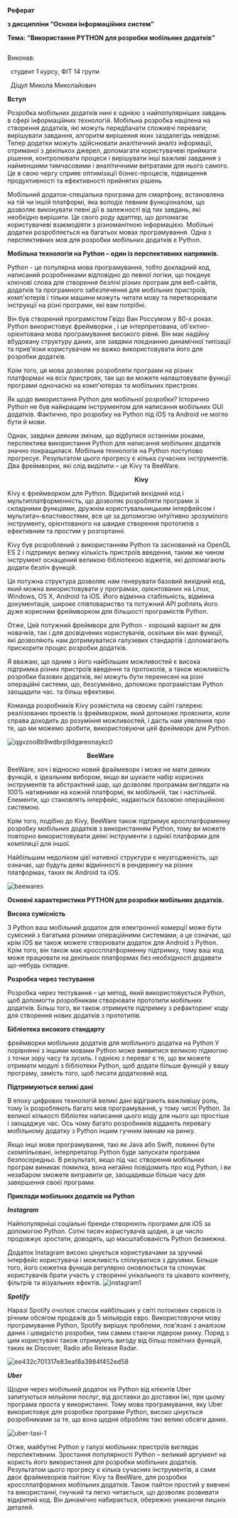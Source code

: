 ﻿**Реферат**

**з дисципліни “Основи інформаційних систем”**

**Тема: “Використання PYTHON для розробки мобільних додатків”**










`                                                                                                 `Виконав:

` `студент 1 курсу, ФІТ 14 групи 

` `Діцул Микола Миколайович

**Вступ**

Розробка мобільних додатків нині є однією з найпопулярніших завдань в сфері інформаційних технологій. Мобільна розробка націлена на створення додатків, які можуть передбачати споживчі переваги; вирішувати завдання, алгоритм вирішення яких заздалегідь невідомі. Тепер додатки можуть здійснювати аналітичний аналіз інформації, отриманої з декількох джерел, допомагати користувачеві приймати рішення, контролювати процеси і вирішувати інші важливі завдання з найменшими тимчасовими і аналітичними витратами для нього самого. Це в свою чергу сприяє оптимізації бізнес-процесів, підвищення продуктивності та ефективності прийнятих рішень  

Мобільний додаток-спеціальна програма для смартфону, встановлена на тій чи іншій платформі, яка володіє певним функціоналом, що дозволяє виконувати певні дії в залежності від тих завдань, які необхідно вирішити. Це свого роду адаптер, що допомагає користувачеві взаємодіяти з різноманітною інформацією. Мобільні додатки розробляється на багатьох мовах програмування. Одна з перспективних мов для розробки мобільних додатків є Python.


**Мобільна технологія на Python – один із перспективних напрямків.**

Python - це популярна мова програмування, тобто докладний код, написаний розробниками відповідно до певної логіки, що поєднує ключові слова для створення безлічі різних програм для веб-сайтів, додатків та програмного забезпечення для мобільних пристроїв, комп'ютерів і тільки машини можуть читати мову та перетворювати інструкції на різні програми, які вам потрібні.

Він був створений програмістом Гвідо Ван Россумом у 80-х роках. Python використовує фреймворки , і це інтерпретована, об'єктно-орієнтована мова програмування високого рівня. Він має надійну вбудовану структуру даних, але завдяки поєднанню динамічної типізації та прив'язки користувачам не важко використовувати його для розробки додатків.

Крім того, ця мова дозволяє розробляти програми на різних платформах на всіх пристроях, так що ви можете налаштовувати функції програми одночасно на комп'ютерах та мобільних пристроях.

Як щодо використання Python для мобільної розробки? Історично Python не був найкращим інструментом для написання мобільних GUI додатків. Фактично, про розробку на Python під iOS та Android   не могло бути й мови. 

Однак, завдяки деяким змінам, що відбулися останніми роками, перспектива використання Python для написання мобільних додатків значно покращилася. Мобільна технологія на Python поступово прогресує. Результатом цього прогресу є кілька сучасних інструментів. Два фреймворки, які слід виділити – це Kivy та BeeWare.

                                    

`                                        `**Kivy**

Kivy є фреймворком для Python. Відкритий вихідний код і мультиплатформенність, що дозволяє розробляти програми зі складними функціями, дружнім користувальницьким інтерфейсом і мультитач-властивостями, все це за допомогою інтуїтивно зрозумілого інструменту, орієнтованого на швидке створення прототипів з ефективним та простим у розгортанні.

Kivy був розроблений з використанням  Python та заснований на OpenGL ES 2 і підтримує велику кількість пристроїв введення, таким же чином інструмент оснащений великою бібліотекою віджетів, які допомагають додати безліч функцій.

Ця потужна структура дозволяє нам генерувати базовий вихідний код, який можна використовувати у програмах, орієнтованих на Linux, Windows, OS X, Android та iOS. Його відмінна стабільність, відмінна документація, широке співтовариство та потужний API роблять його дуже корисним фреймворком для більшості програмістів Python.

Отже,  Цей потужний фреймворк для Python - хороший варіант як для новачків, так і для досвідчених користувачів, оскільки він має функції, які дозволяють нам дотримуватися галузевих стандартів і допомагають прискорити процес розробки додатків.

Я вважаю, що одним з його найбільших можливостей є висока підтримка різних пристроїв введення та протоколів, а також можливість розробки базових додатків, які можуть бути перенесені на різні операційні системи, що, безсумнівно, допоможе програмістам Python заощадити час. та більш ефективні.

Команда розробників Kivy розмістила на своєму сайті галерею реалізованих проектів із фреймворком, який допоможе прояснити, коли справа доходить до розуміння можливостей, і дасть нам уявлення про те, що ми можемо зробити, використовуючи цей фреймворк для Python.

![qgvzoo8b9wdbrp9dgareonaykc0](https://user-images.githubusercontent.com/91292285/142607589-f3bf8f43-7ae5-4ed1-baba-735cb73ed845.png)

`                         `**BeeWare**

BeeWare, хоч і відносно новий фраймеворк  і може не мати деяких функцій, є ідеальним вибором, якщо ви шукаєте набір корисних інструментів та абстрактний шар, що дозволяє програмам виглядати на 100% нативними на кожній платформі, як мобільній, так і настільній. Елементи, що становлять інтерфейс, надаються базовою операційною системою.

Крім того, подібно до Kivy, BeeWare також підтримує кросплатформенну розробку мобільних додатків з використанням Python, тому ви можете повторно використовувати деякі інструменти з однієї платформи для компіляції для іншої.

Найбільшим недоліком цієї нативної структури є неузгодженість, що означає, що будуть деякі відмінності в рендерингу на різних платформах, таких як Android та iOS.

![beewares](https://user-images.githubusercontent.com/91292285/142607521-8c7a4bf2-03a1-4596-90e6-1da36aedb6f4.jpeg)

**Основні характеристики PYTHON для  розробки мобільних додатків.**

**Висока сумісність**

З Python ваш мобільний додаток для електронної комерції може бути сумісний з багатьма різними операційними системами, а це означає, що крім iOS ви також можете створювати додаток для Android з Python. Крім того, він також має кроссплатформенну підтримку, тому ваш код може працювати на декількох платформах без необхідності додавати що-небудь складне.

**Розробка через тестування**

Розробка через тестування – це метод, який використовується Python, щоб допомогти розробникам створювати прототипи мобільних додатків. Більш того, ви також отримуєте підтримку з рефакторинг коду для створення нових додатків з прототипів.

**Бібліотека високого стандарту**

фреймворки мобільних додатків для мобільного додатка на Python У порівнянні з іншими мовами Python може виявитися великою підмогою з точки зору часу та зусиль. І однією з переваг є те, що ви можете отримати модулі з бібліотеки Python, щоб додати більше функцій у вашу програму, замість того, щоб писати додатковий код.

**Підтримуються великі дані**

В епоху цифрових технологій великі дані відіграють важливішу роль, тому їх розробляють багато мов програмування, у тому числі Python. За великої кількості бібліотек написання цього коду для нього що простіше і заощаджує час. Ось чому багато розробників віддають перевагу мобільному додатку з Python іншим гучним іменам на ринку.

Якщо інші мови програмування, такі як Java або Swift, повинні бути скомпільовані, інтерпретатор Python буде запускати програми безпосередньо. В результаті, якщо під час створення мобільних програм виникає помилка, вона негайно повідомить про код Python, і ви незабаром зможете виправити це, заощадивши більше часу для завершення своєї програми.

**Приклади мобільних додатків на Python**

***Instagram***

Найпопулярніші соціальні бренди створюють програми для iOS за допомогою Python. Сотні тисяч користувачів щодня, а це число продовжує зростати, доводять, що масштабованість Python безмежна.

Додаток Instagram високо цінується користувачами за зручний інтерфейс користувача і можливість спілкуватися з друзями. Більше того, його сюжетна функція регулярно оновлюється та спонукає користувачів брати участь у створенні унікального та цікавого контенту, фільтрів та візуальних ефектів.
![instagram1](https://user-images.githubusercontent.com/91292285/142454302-4347d34a-9a50-47a1-9799-4ec1588c10b1.jpg)


***Spotify***

Наразі Spotify очолює список найбільших у світі потокових сервісів із річним обсягом продажів до 5 мільярдів євро. Використовуючи мову програмування Python, Spotify вирішує проблеми, пов'язані з аналізом даних і швидкістю розробки, тим самим стаючи лідером ринку. Поряд з цим користувачі також отримують вигоду від більш помітних функцій, таких як Discover, Radio або Release Radar.


![ee432c701317e83eaf8a3984f452ed58](https://user-images.githubusercontent.com/91292285/142454261-0745b3f6-0268-43f1-9e01-930c2986eff4.png)


***Uber***

Щодня через мобільний додаток на Python від клієнтів Uber запитуються мільйони послуг, від доставки до доставки їжі, при цьому програма проста у використанні. Тому мова програмування, яку Uber використовує для розробки програми Python, високо цінується розробниками за те, що вона щодня обробляє такі великі обсяги даних.




![uber-taxi-1](https://user-images.githubusercontent.com/91292285/142454203-a5ba0942-63c4-461d-8bb6-cb35425b8331.jpg)

Отже, майбутнє Python у галузі мобільних пристроїв виглядає перспективним. Зростання популярності Python – великий аргумент на користь його використання для розробки мобільних додатків. Результатом цього прогресу є кілька сучасних інструментів, а саме двох фраймеворків пайтон: Kivy та BeeWare, для розробки кроссплатформних мобільних додатків. Також пайтон простий у вивчені та  використанні, гнучкий та легко читається, що дозволяє розвивати відкритий код. Він динамічно набирається, обережно уникаючи лишніх деталей.





















                          









                                            







